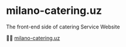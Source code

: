 # milano-catering.uz
The front-end side of catering Service Website

🔗🔗 [milano-catering.uz](http://milano-catering.uz/)